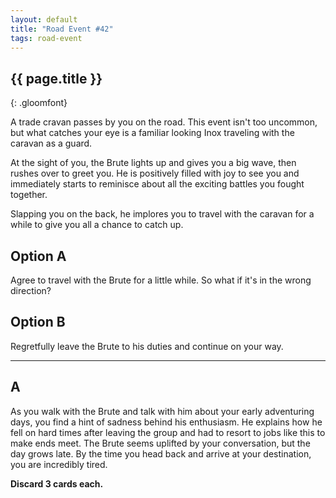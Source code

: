 ```yaml
---
layout: default
title: "Road Event #42"
tags: road-event
---
```


## {{ page.title }}
{: .gloomfont}

A trade cravan passes by you on the road.  This event isn't too uncommon, but what catches your eye
is a familiar looking Inox traveling with the caravan as a guard.

At the sight of you, the Brute lights up and gives you a big wave, then rushes over to greet you.  He
is positively filled with joy to see you and immediately starts to reminisce about all the exciting
battles you fought together.

Slapping you on the back, he implores you to travel with the caravan for a while to give you all
a chance to catch up.


## Option A

Agree to travel with the Brute for a little while.  So what if it's in the wrong direction?

## Option B

Regretfully leave the Brute to his duties and continue on your way.

***

## A

As you walk with the Brute and talk with him about your early adventuring days, you find a hint of
sadness behind his enthusiasm.  He explains how he fell on hard times after leaving the group and
had to resort to jobs like this to make ends meet.  The Brute seems uplifted by your conversation,
but the day grows late.  By the time you head back and arrive at your destination, you are incredibly
tired.

<strong>Discard 3 cards each.</strong><br>
